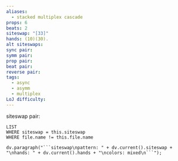 ```yaml
---
aliases:
  - stacked multiplex cascade
props: 6
beats: 2
siteswap: "[33]"
hands: (10)(30).
alt siteswaps: 
sync pair: 
symm pair: 
prop pair: 
beat pair: 
reverse pair: 
tags:
  - async
  - asymm
  - multiplex
LoJ difficulty:
---
```

siteswap pair:
```dataview
LIST
WHERE siteswap = this.siteswap
WHERE file.name != this.file.name
```
```dataviewjs
dv.paragraph("```siteswap\npattern: " + dv.current().siteswap + "\nhands: " + dv.current().hands + "\ncolors: mixed\n```");
```
